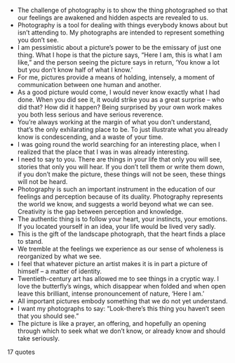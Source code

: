  - The challenge of photography is to show the thing photographed so that our feelings are awakened and hidden aspects are revealed to us.
 - Photography is a tool for dealing with things everybody knows about but isn’t attending to. My photographs are intended to represent something you don’t see.
 - I am pessimistic about a picture’s power to be the emissary of just one thing. What I hope is that the picture says, “Here I am, this is what I am like,” and the person seeing the picture says in return, ‘You know a lot but you don’t know half of what I know.’
 - For me, pictures provide a means of holding, intensely, a moment of communication between one human and another.
 - As a good picture would come, I would never know exactly what I had done. When you did see it, it would strike you as a great surprise – who did that? How did it happen? Being surprised by your own work makes you both less serious and have serious reverence.
 - You’re always working at the margin of what you don’t understand, that’s the only exhilarating place to be. To just illustrate what you already know is condescending, and a waste of your time.
 - I was going round the world searching for an interesting place, when I realized that the place that I was in was already interesting.
 - I need to say to you. There are things in your life that only you will see, stories that only you will hear. If you don’t tell them or write them down, if you don’t make the picture, these things will not be seen, these things will not be heard.
 - Photography is such an important instrument in the education of our feelings and perception because of its duality. Photography represents the world we know, and suggests a world beyond what we can see. Creativity is the gap between perception and knowledge.
 - The authentic thing is to follow your heart, your instincts, your emotions. If you located yourself in an idea, your life would be lived very sadly.
 - This is the gift of the landscape photograph, that the heart finds a place to stand.
 - We tremble at the feelings we experience as our sense of wholeness is reorganized by what we see.
 - I feel that whatever picture an artist makes it is in part a picture of himself – a matter of identity.
 - Twentieth-century art has allowed me to see things in a cryptic way. I love the butterfly’s wings, which disappear when folded and when open leave this brilliant, intense pronouncement of nature, ‘Here I am.’
 - All important pictures embody something that we do not yet understand.
 - I want my photographs to say: “Look-there’s this thing you haven’t seen that you should see.”
 - The picture is like a prayer, an offering, and hopefully an opening through which to seek what we don’t know, or already know and should take seriously.

17 quotes